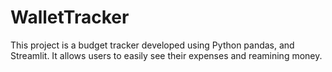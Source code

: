 # WalletTracker
 This project is a budget tracker developed using Python pandas, and Streamlit. It allows users to easily see their expenses and reamining money.
